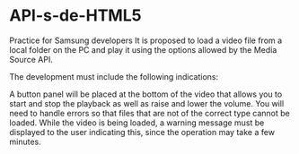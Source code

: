 # API-s-de-HTML5
Practice for Samsung developers
It is proposed to load a video file from a local folder on the PC and play it using the options allowed by the Media Source API.

The development must include the following indications:

A button panel will be placed at the bottom of the video that allows you to start and stop the playback as well as raise and lower the volume.
You will need to handle errors so that files that are not of the correct type cannot be loaded.
While the video is being loaded, a warning message must be displayed to the user indicating this, since the operation may take a few minutes.
